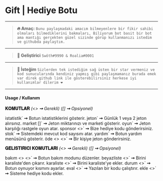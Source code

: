 # Gift | Hediye Botu

---
> **🔥️ Amaç:** `Bunu paylaşmadaki amacım bilmeyenlere bir fikir sahibi olmaları bilmediklerini bakmaları, Biliyorum bot basit bir bot ama mantığı gerçekten güzel sizinde görüp kullanmanızı istedim ve githubda paylaştım.`
---
> **👋️ Geliştirici** `Swôth#9990 & Roalia#0001`
---
> **🙏️ İsteğim** `Sizlerden tek istediğim sağ üsten bir star vermeniz ve kod sunucularında kendiniz yapmış gibi paylaşmamanız burada emek var direk github link ile gösterebilirsiniz herkese iyi kullanımlar dilerim ❤️`
---

#### Usage / Kullanım

**𝐊𝐎𝐌𝐔𝐓𝐋𝐀𝐑** *(<> **➙** Gerekli)* *([] **➙** Opsiyonel)*

istatistik\` **➙** Botun istatistiklerini gösterir.
jeton\` **➙** Günlük 1 veya 2 jeton alırsınız.
market []\` **➙** Jeton miktarınızı ve marketi gösterir.
oyun\` **➙** Jeton karşılığı rastgele oyun atar.
sponsor <>\` **➙** Bize hediye kodu gönderirsiniz.
stok\` **➙** Sistemdeki mevcut kod sayısını atar.
yardım\` **➙** Botun yardım menüsünü gösterir.
öde <> <>\` **➙** Bir kişiye jeton gönderirsiniz.



**𝐆𝐄𝐋𝐈𝐒𝐓𝐈𝐑𝐈𝐂𝐈 𝐊𝐎𝐌𝐔𝐓𝐋𝐀𝐑𝐈** *(<> **➙** Gerekli)* *([] **➙** Opsiyonel)*

bakım <> <>\` **➙** Botun bakım modunu düzenler.
beyazliste <>\` **➙** Birini karaliste'den çıkarır.
karaliste <>\` **➙** Birini karaliste'ye ekler.
durum <>\` **➙** Botun oynuyor kısmını ayarlar.
eval <>\` **➙** Yazılan bir kodu çalıştırır.
ekle <>\` **➙** Sisteme hediye kodu ekler.
